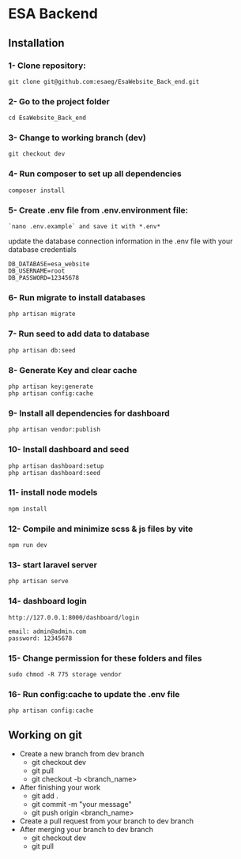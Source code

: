 # ESA Backend

## Installation

### 1- Clone repository:
    git clone git@github.com:esaeg/EsaWebsite_Back_end.git

### 2- Go to the project folder
    cd EsaWebsite_Back_end

### 3- Change to working branch (dev)
    git checkout dev

### 4- Run composer to set up all dependencies
    composer install

### 5- Create .env file from .env.environment file:
    `nano .env.example` and save it with *.env*

update the database connection information in the .env file with your database credentials

    DB_DATABASE=esa_website
    DB_USERNAME=root
    DB_PASSWORD=12345678

### 6- Run migrate to install databases

    php artisan migrate

### 7- Run seed to add data to database
    php artisan db:seed

### 8- Generate Key and clear cache

    php artisan key:generate
    php artisan config:cache

### 9- Install all dependencies for dashboard

    php artisan vendor:publish

### 10- Install dashboard and seed

    php artisan dashboard:setup
    php artisan dashboard:seed


### 11- install node models
    npm install

### 12- Compile and minimize scss & js files by vite
    npm run dev

### 13- start laravel server
    php artisan serve

### 14- dashboard login
    http://127.0.0.1:8000/dashboard/login

    email: admin@admin.com
    password: 12345678

### 15- Change permission for these folders and files
    sudo chmod -R 775 storage vendor

### 16- Run config:cache to update the .env file

    php artisan config:cache

## Working on git
*   Create a new branch from dev branch
    *   git checkout dev
    *   git pull
    *   git checkout -b <branch_name>
*  After finishing your work
    *   git add .
    *   git commit -m "your message"
    *   git push origin <branch_name>
*  Create a pull request from your branch to dev branch
*  After merging your branch to dev branch
    *   git checkout dev
    *   git pull